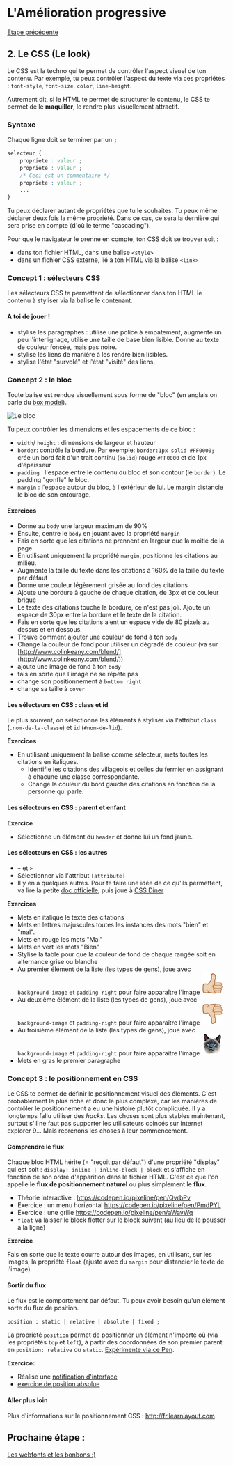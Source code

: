 # L'Amélioration progressive

[Etape précédente](readme.md)

## 2. Le CSS (Le look)

Le CSS est la techno qui te permet de contrôler l'aspect visuel de ton contenu.  Par exemple, tu peux contrôler l'aspect du texte via ces propriétés : `font-style`, `font-size`, `color`, `line-height`.

Autrement dit, si le HTML te permet de structurer le contenu, le CSS te permet de le **maquiller**, le rendre plus visuellement attractif.

### Syntaxe
Chaque ligne doit se terminer par un `;`

```css
selecteur {
	propriete : valeur ;
	propriete : valeur ;
	/* Ceci est un commentaire */
	propriete : valeur ;
	...
}  
```

Tu peux déclarer autant de propriétés que tu le souhaites. Tu peux même déclarer deux fois la même propriété. Dans ce cas, ce sera la dernière qui sera prise en compte (d'où le terme "cascading").

Pour que le navigateur le prenne en compte, ton CSS doit se trouver soit :

- dans ton fichier HTML, dans une balise `<style>`
- dans un fichier CSS externe, lié à ton HTML via la balise `<link>`


### Concept 1 : sélecteurs CSS

Les sélecteurs CSS te permettent de sélectionner dans ton HTML le contenu à styliser via la balise le contenant.


#### A toi de jouer !

- stylise les paragraphes : utilise une police à empatement, augmente un peu l'interlignage, utilise une taille de base bien lisible. Donne au texte de couleur foncée, mais pas noire.
- stylise les liens de manière à les rendre bien lisibles.
- stylise l'état "survolé" et l'état "visité" des liens.

### Concept 2 : le bloc
 
Toute balise est rendue visuellement sous forme de "bloc" (en anglais on parle du [box model](https://www.w3schools.com/css/css_boxmodel.asp)).  

![Le bloc](css-block.png)  

Tu peux contrôler les dimensions et les espacements de ce bloc :   

- `width`/ `height` : dimensions de largeur et hauteur 
- `border`: contrôle la bordure. Par exemple: `border:1px solid #FF0000;` crée un bord fait d'un trait continu (`solid`) rouge `#FF0000` et de 1px d'épaisseur
- `padding` : l'espace entre le contenu du bloc et son contour (le `border`). Le padding "gonfle" le bloc.  
- `margin` : l'espace autour du bloc, à l'extérieur de lui. Le margin distancie le bloc de son entourage.  

#### Exercices

- Donne au `body` une largeur maximum de 90% 
- Ensuite, centre le `body` en jouant avec la propriété `margin`  
- Fais en sorte que les citations ne prennent en largeur que la moitié de la page   
- En utilisant uniquement la propriété `margin`, positionne les citations au milieu.  
- Augmente la taille du texte dans les citations à 160% de la taille du texte par défaut  
- Donne une couleur légèrement grisée au fond des citations   
- Ajoute une bordure à gauche de chaque citation, de 3px et de couleur brique    
- Le texte des citations touche la bordure, ce n'est pas joli. Ajoute un espace de 30px entre la bordure et le texte de la citation.  
- Fais en sorte que les citations aient un espace vide de 80 pixels au dessus et en dessous.  
- Trouve comment ajouter une couleur de fond à ton `body`
- Change la couleur de fond pour utiliser un dégradé de couleur (va sur [http://www.colinkeany.com/blend/](http://www.colinkeany.com/blend/))
- ajoute une image de fond à ton `body`
- fais en sorte que l'image ne se répète pas 
- change son positionnement à `bottom right` 
- change sa taille à `cover`

#### Les sélecteurs en CSS : class et id
Le plus souvent, on sélectionne les éléments à styliser via l'attribut `class` (`.nom-de-la-classe`) et `id` (`#nom-de-lid`).  

**Exercices**   

- En utilisant uniquement la balise comme sélecteur, mets toutes les citations en italiques.  
	- Identifie les citations des villageois et celles du fermier en assignant à chacune une classe correspondante.  
	- Change la couleur du bord gauche des citations en fonction de la personne qui parle.  

#### Les sélecteurs en CSS : parent et enfant  

**Exercice**

- Sélectionne un élément du `header` et donne lui un fond jaune.

#### Les sélecteurs en CSS : les autres
 
-  `+` et `>` 
-  	Sélectionner via l'attribut `[attribute]`
-   Il y en a quelques autres. Pour te faire une idée de ce qu'ils permettent, va lire la petite [doc officielle](https://www.w3schools.com/cssref/css_selectors.asp), puis joue à [CSS Diner](http://flukeout.github.io/)

**Exercices**  

-   Mets en italique le texte des citations
-   Mets en lettres majuscules toutes les instances des mots "bien" et "mal".
-   Mets en rouge les mots "Mal"
-   Mets en vert les mots "Bien"
-   Stylise la table pour que la couleur de fond de chaque rangée soit en alternance grise ou blanche
-   Au premier élément de la liste (les types de gens), joue avec `background-image` et `padding-right` pour faire apparaître l'image ![bien](bien.png)  
-   Au deuxième élément de la liste (les types de gens), joue avec `background-image` et `padding-right` pour faire apparaître l'image  ![mal](mal.png)  
-   Au troisième élément de la liste (les types de gens), joue avec `background-image` et `padding-right` pour faire apparaître l'image  ![chat](chat.png)  
-   Mets en gras le premier paragraphe

		
### Concept 3 : le positionnement en CSS
Le CSS te permet de définir le positionnement visuel des éléments. C'est probablement le plus riche et donc le plus complexe, car les manières de contrôler le positionnement a eu une histoire plutôt compliquée. Il y a longtemps fallu utiliser des *hacks*. Les choses sont plus stables maintenant, surtout s'il ne faut pas supporter les utilisateurs coincés sur internet explorer 9...  Mais reprenons les choses à leur commencement.
 
#### Comprendre le flux

Chaque bloc HTML hérite (= "reçoit par défaut") d'une propriété "display" qui est soit : `display: inline | inline-block | block`  et s'affiche en fonction de son ordre d'apparition dans le fichier HTML. C'est ce que l'on appelle le **flux de positionnement naturel** ou plus simplement le **flux**.

-  Théorie interactive : https://codepen.io/pixeline/pen/QvrbPv 
-  Exercice : un menu horizontal https://codepen.io/pixeline/pen/PmdPYL 
-  Exercice : une grille https://codepen.io/pixeline/pen/aWavWq  
-  `float` va laisser le block flotter sur le block suivant (au lieu de le pousser à la ligne)

**Exercice**  
 
Fais en sorte que le texte courre autour des images, en utilisant, sur les images, la propriété `float` (ajuste avec du `margin` pour distancier le texte de l'image).   

#### Sortir du flux 

Le flux est le comportement par défaut. Tu peux avoir besoin qu'un élément sorte du flux de position. 

`position : static | relative | absolute | fixed ;`   

La propriété `position` permet de positionner un élément n'importe où (via les propriétés `top` et `left`), à partir des coordonnées de son premier parent en `position: relative` ou `static`. [Expérimente via ce Pen](https://codepen.io/pixeline/pen/vmzNjw?).

**Exercice:**  

- Réalise une [notification d'interface](https://codepen.io/pixeline/pen/dWqMxe)
- [exercice de position absolue](https://codepen.io/pixeline/pen/JNaKJv) 

#### Aller plus loin 
Plus d'informations sur le positionnement CSS : http://fr.learnlayout.com

## Prochaine étape :
[Les webfonts et les bonbons :)](3-webfont-bonbons.md)